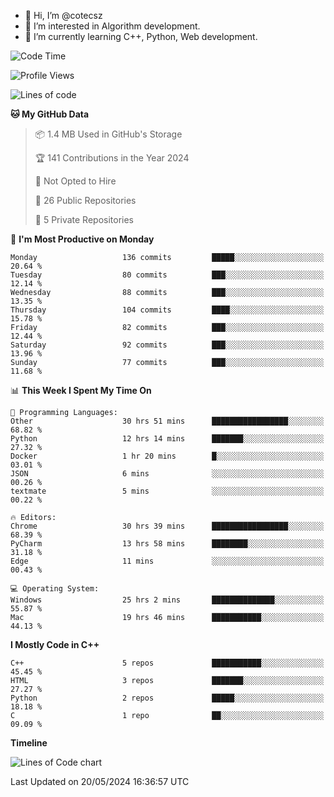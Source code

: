 - 👋 Hi, I’m @cotecsz
- 👀 I’m interested in Algorithm development.
- 🌱 I’m currently learning C++, Python, Web development.

<!---
cotecsz/cotecsz is a ✨ special ✨ repository because its `README.md` (this file) appears on your GitHub profile.
You can click the Preview link to take a look at your changes.
--->

<!--START_SECTION:waka-->
![Code Time](http://img.shields.io/badge/Code%20Time-1%2C030%20hrs%2037%20mins-blue)

![Profile Views](http://img.shields.io/badge/Profile%20Views-0-blue)

![Lines of code](https://img.shields.io/badge/From%20Hello%20World%20I%27ve%20Written-1.2%20million%20lines%20of%20code-blue)

**🐱 My GitHub Data** 

> 📦 1.4 MB Used in GitHub's Storage 
 > 
> 🏆 141 Contributions in the Year 2024
 > 
> 🚫 Not Opted to Hire
 > 
> 📜 26 Public Repositories 
 > 
> 🔑 5 Private Repositories 
 > 
📅 **I'm Most Productive on Monday** 

```text
Monday                   136 commits         █████░░░░░░░░░░░░░░░░░░░░   20.64 % 
Tuesday                  80 commits          ███░░░░░░░░░░░░░░░░░░░░░░   12.14 % 
Wednesday                88 commits          ███░░░░░░░░░░░░░░░░░░░░░░   13.35 % 
Thursday                 104 commits         ████░░░░░░░░░░░░░░░░░░░░░   15.78 % 
Friday                   82 commits          ███░░░░░░░░░░░░░░░░░░░░░░   12.44 % 
Saturday                 92 commits          ███░░░░░░░░░░░░░░░░░░░░░░   13.96 % 
Sunday                   77 commits          ███░░░░░░░░░░░░░░░░░░░░░░   11.68 % 
```


📊 **This Week I Spent My Time On** 

```text
💬 Programming Languages: 
Other                    30 hrs 51 mins      █████████████████░░░░░░░░   68.82 % 
Python                   12 hrs 14 mins      ███████░░░░░░░░░░░░░░░░░░   27.32 % 
Docker                   1 hr 20 mins        █░░░░░░░░░░░░░░░░░░░░░░░░   03.01 % 
JSON                     6 mins              ░░░░░░░░░░░░░░░░░░░░░░░░░   00.26 % 
textmate                 5 mins              ░░░░░░░░░░░░░░░░░░░░░░░░░   00.22 % 

🔥 Editors: 
Chrome                   30 hrs 39 mins      █████████████████░░░░░░░░   68.39 % 
PyCharm                  13 hrs 58 mins      ████████░░░░░░░░░░░░░░░░░   31.18 % 
Edge                     11 mins             ░░░░░░░░░░░░░░░░░░░░░░░░░   00.43 % 

💻 Operating System: 
Windows                  25 hrs 2 mins       ██████████████░░░░░░░░░░░   55.87 % 
Mac                      19 hrs 46 mins      ███████████░░░░░░░░░░░░░░   44.13 % 
```

**I Mostly Code in C++** 

```text
C++                      5 repos             ███████████░░░░░░░░░░░░░░   45.45 % 
HTML                     3 repos             ███████░░░░░░░░░░░░░░░░░░   27.27 % 
Python                   2 repos             █████░░░░░░░░░░░░░░░░░░░░   18.18 % 
C                        1 repo              ██░░░░░░░░░░░░░░░░░░░░░░░   09.09 % 
```



**Timeline**

![Lines of Code chart](https://raw.githubusercontent.com/cotecsz/cotecsz/master/assets/bar_graph.png)


 Last Updated on 20/05/2024 16:36:57 UTC
<!--END_SECTION:waka-->
